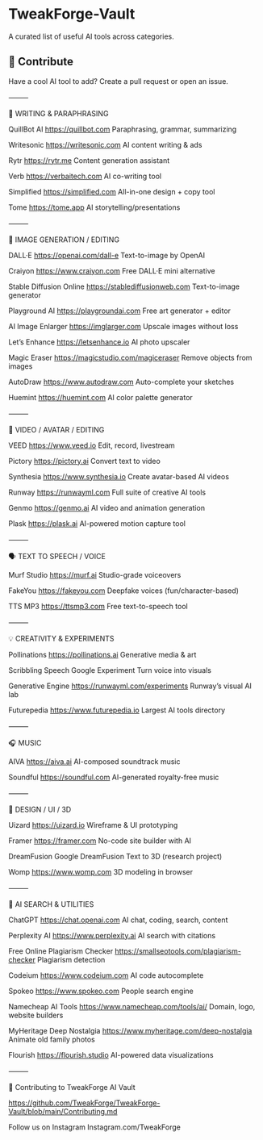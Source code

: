 # TweakForge-Vault
A curated list of useful AI tools across categories.

## 🤝 Contribute
Have a cool AI tool to add? Create a pull request or open an issue.



⸻

📝 WRITING & PARAPHRASING



QuillBot AI	https://quillbot.com	Paraphrasing, grammar, summarizing

Writesonic	https://writesonic.com	AI content writing & ads

Rytr	https://rytr.me	Content generation assistant

Verb	https://verbaitech.com	AI co-writing tool


Simplified	https://simplified.com	All-in-one design + copy tool


Tome	https://tome.app	AI storytelling/presentations


⸻

🎨 IMAGE GENERATION / EDITING



DALL·E	https://openai.com/dall-e	Text-to-image by OpenAI

Craiyon	https://www.craiyon.com	Free DALL·E mini alternative

Stable Diffusion Online	https://stablediffusionweb.com	Text-to-image generator

Playground AI	https://playgroundai.com	Free art generator + editor

AI Image Enlarger	https://imglarger.com	Upscale images without loss

Let’s Enhance	https://letsenhance.io	AI photo upscaler

Magic Eraser	https://magicstudio.com/magiceraser	Remove objects from images

AutoDraw	https://www.autodraw.com	Auto-complete your sketches

Huemint	https://huemint.com	AI color palette generator


⸻

🎥 VIDEO / AVATAR / EDITING



VEED	https://www.veed.io	Edit, record, livestream

Pictory	https://pictory.ai	Convert text to video

Synthesia	https://www.synthesia.io	Create avatar-based AI videos

Runway	https://runwayml.com	Full suite of creative AI tools

Genmo	https://genmo.ai	AI video and animation generation

Plask	https://plask.ai	AI-powered motion capture tool


⸻

🗣️ TEXT TO SPEECH / VOICE



Murf Studio	https://murf.ai	Studio-grade voiceovers

FakeYou	https://fakeyou.com	Deepfake voices (fun/character-based)

TTS MP3	https://ttsmp3.com	Free text-to-speech tool


⸻

💡 CREATIVITY & EXPERIMENTS



Pollinations	https://pollinations.ai	Generative media & art

Scribbling Speech	Google Experiment	Turn voice into visuals

Generative Engine	https://runwayml.com/experiments	Runway’s visual AI lab

Futurepedia	https://www.futurepedia.io	Largest AI tools directory


⸻

🎧 MUSIC



AIVA	https://aiva.ai	AI-composed soundtrack music

Soundful	https://soundful.com	AI-generated royalty-free music


⸻

🧩 DESIGN / UI / 3D



Uizard	https://uizard.io	Wireframe & UI prototyping

Framer	https://framer.com	No-code site builder with AI

DreamFusion	Google DreamFusion	Text to 3D (research project)

Womp	https://www.womp.com	3D modeling in browser


⸻

🧠 AI SEARCH & UTILITIES


ChatGPT	https://chat.openai.com	AI chat, coding, search, content

Perplexity AI	https://www.perplexity.ai	AI search with citations

Free Online Plagiarism Checker	https://smallseotools.com/plagiarism-checker	Plagiarism detection

Codeium	https://www.codeium.com	AI code autocomplete

Spokeo	https://www.spokeo.com	People search engine

Namecheap AI Tools	https://www.namecheap.com/tools/ai/	Domain, logo, website builders

MyHeritage Deep Nostalgia	https://www.myheritage.com/deep-nostalgia	Animate old family photos

Flourish	https://flourish.studio	AI-powered data visualizations


⸻

🤝 Contributing to TweakForge AI Vault

https://github.com/TweakForge/TweakForge-Vault/blob/main/Contributing.md

Follow us on Instagram Instagram.com/TweakForge

